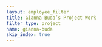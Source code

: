 ```yaml
---
layout: employee_filter
title: Gianna Buda’s Project Work
filter_type: project
name: gianna-buda
skip_index: true
---
```

